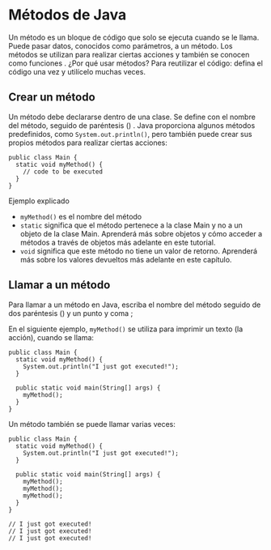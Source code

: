 # Métodos de Java

Un método es un bloque de código que solo se ejecuta cuando se le llama.
Puede pasar datos, conocidos como parámetros, a un método.
Los métodos se utilizan para realizar ciertas acciones y también se conocen como funciones .
¿Por qué usar métodos? Para reutilizar el código: defina el código una vez y utilícelo muchas veces.

## Crear un método

Un método debe declararse dentro de una clase. Se define con el nombre del método, seguido de paréntesis () . Java proporciona algunos métodos predefinidos, como ```System.out.println()```, pero también puede crear sus propios métodos para realizar ciertas acciones:

```
public class Main {
  static void myMethod() {
    // code to be executed
  }
}
```

Ejemplo explicado
- ```myMethod()``` es el nombre del método
- ```static``` significa que el método pertenece a la clase Main y no a un objeto de la clase Main. Aprenderá más sobre objetos y cómo acceder a métodos a través de objetos más adelante en este tutorial.
- ```void``` significa que este método no tiene un valor de retorno. Aprenderá más sobre los valores devueltos más adelante en este capítulo.

## Llamar a un método

Para llamar a un método en Java, escriba el nombre del método seguido de dos paréntesis () y un punto y coma ;

En el siguiente ejemplo, ```myMethod()``` se utiliza para imprimir un texto (la acción), cuando se llama:

```
public class Main {
  static void myMethod() {
    System.out.println("I just got executed!");
  }

  public static void main(String[] args) {
    myMethod();
  }
}
```

Un método también se puede llamar varias veces:

```
public class Main {
  static void myMethod() {
    System.out.println("I just got executed!");
  }

  public static void main(String[] args) {
    myMethod();
    myMethod();
    myMethod();
  }
}

// I just got executed!
// I just got executed!
// I just got executed!
```
